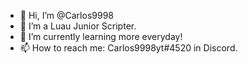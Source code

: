 - 👋 Hi, I’m @Carlos9998
- 👀 I’m a Luau Junior Scripter.
- 🌱 I’m currently learning more everyday!
- 📫 How to reach me: Carlos9998yt#4520 in Discord.

<!---
Carlos9998/Carlos9998 is a ✨ special ✨ repository because its `README.md` (this file) appears on your GitHub profile.
You can click the Preview link to take a look at your changes.
--->

